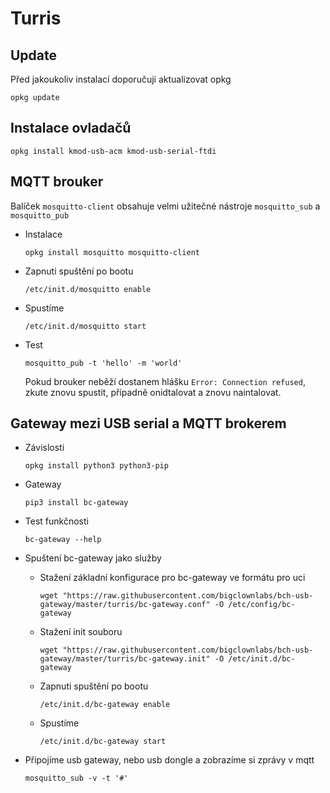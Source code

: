 # Turris

## Update
  Před jakoukoliv instalací doporučuji aktualizovat opkg
  ```
  opkg update
  ```

## Instalace ovladačů
  ```
  opkg install kmod-usb-acm kmod-usb-serial-ftdi
  ```

## MQTT brouker

  Balíček `mosquitto-client` obsahuje velmi užitečné nástroje `mosquitto_sub` a `mosquitto_pub`

  * Instalace
    ```
    opkg install mosquitto mosquitto-client
    ```

  * Zapnuti spuštění po bootu
    ```
    /etc/init.d/mosquitto enable
    ```

  * Spustíme
    ```
    /etc/init.d/mosquitto start
    ```

  * Test
    ```
    mosquitto_pub -t 'hello' -m 'world'
    ```
    Pokud brouker neběží dostanem hlášku `Error: Connection refused`, zkute znovu spustit, případně onidtalovat a znovu naintalovat.

## Gateway mezi USB serial a MQTT brokerem

  * Závislosti
    ```
    opkg install python3 python3-pip
    ```

  * Gateway
    ```
    pip3 install bc-gateway
    ```

  * Test funkčnosti
    ```
    bc-gateway --help
    ```

  * Spuštení bc-gateway jako služby

    * Stažení základní konfigurace pro bc-gateway ve formátu pro uci
      ```
      wget "https://raw.githubusercontent.com/bigclownlabs/bch-usb-gateway/master/turris/bc-gateway.conf" -O /etc/config/bc-gateway
      ```

    * Stažení init souboru
      ```
      wget "https://raw.githubusercontent.com/bigclownlabs/bch-usb-gateway/master/turris/bc-gateway.init" -O /etc/init.d/bc-gateway
      ```

    * Zapnuti spuštění po bootu
      ```
      /etc/init.d/bc-gateway enable
      ```

    * Spustíme
      ```
      /etc/init.d/bc-gateway start
      ```

  * Připojíme usb gateway, nebo usb dongle a zobrazíme si zprávy v mqtt

    ```
    mosquitto_sub -v -t '#'
    ```

